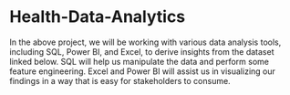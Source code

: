 # Health-Data-Analytics
In the above project, we will be working with various data analysis tools, including SQL, Power BI, and Excel, to derive insights from the dataset linked below. SQL will help us manipulate the data and perform some feature engineering. Excel and Power BI will assist us in visualizing our findings in a way that is easy for stakeholders to consume. 
